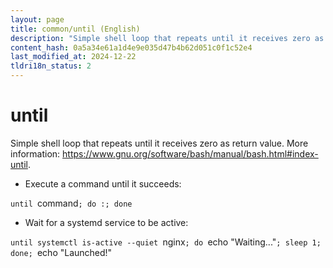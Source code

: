 ```yaml
---
layout: page
title: common/until (English)
description: "Simple shell loop that repeats until it receives zero as return value."
content_hash: 0a5a34e61a1d4e9e035d47b4b62d051c0f1c52e4
last_modified_at: 2024-12-22
tldri18n_status: 2
---
```

# until

Simple shell loop that repeats until it receives zero as return value.
More information: <https://www.gnu.org/software/bash/manual/bash.html#index-until>.

- Execute a command until it succeeds:

`until `<span class="tldr-var badge badge-pill bg-dark-lm bg-white-dm text-white-lm text-dark-dm font-weight-bold">command</span>`; do :; done`

- Wait for a systemd service to be active:

`until systemctl is-active --quiet `<span class="tldr-var badge badge-pill bg-dark-lm bg-white-dm text-white-lm text-dark-dm font-weight-bold">nginx</span>`; do `<span class="tldr-var badge badge-pill bg-dark-lm bg-white-dm text-white-lm text-dark-dm font-weight-bold">echo "Waiting..."</span>`; sleep 1; done; `<span class="tldr-var badge badge-pill bg-dark-lm bg-white-dm text-white-lm text-dark-dm font-weight-bold">echo "Launched!"</span>
